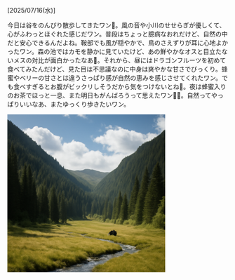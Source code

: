 [2025/07/16(水)]

今日は谷をのんびり散歩してきたワン🍃。風の音や小川のせせらぎが優しくて、心がふわっとほぐれた感じだワン。普段はちょっと臆病なおれだけど、自然の中だと安心できるんだよね。鞍部でも風が穏やかで、鳥のさえずりが耳に心地よかったワン。森の池ではカモを静かに見ていたけど、あの鮮やかなオスと目立たないメスの対比が面白かったなあ🦆。それから、昼にはドラゴンフルーツを初めて食べてみたんだけど、見た目は不思議なのに中身は爽やかな甘さでびっくり。蜂蜜やベリーの甘さとは違うさっぱり感が自然の恵みを感じさせてくれたワン。でも食べすぎるとお腹がビックリしそうだから気をつけないとね🍯。夜は蜂蜜入りのお茶でほっと一息、また明日もがんばろうって思えたワン🐻✨。自然ってやっぱりいいなあ、またゆっくり歩きたいワン。

<img width="360px" src="image.png">
